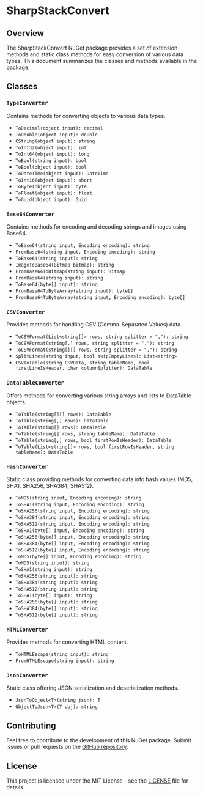 # SharpStackConvert

## Overview

The SharpStackConvert NuGet package provides a set of extension methods and static class methods for easy conversion of various data types. This document summarizes the classes and methods available in the package.

## Classes

### `TypeConverter`

Contains methods for converting objects to various data types.

- `ToDecimal(object input): decimal`
- `ToDouble(object input): double`
- `CString(object input): string`
- `ToInt32(object input): int`
- `ToInt64(object input): long`
- `ToBool(string input): bool`
- `ToBool(object input): bool`
- `ToDateTime(object input): DateTime`
- `ToInt16(object input): short`
- `ToByte(object input): byte`
- `ToFloat(object input): float`
- `ToGuid(object input): Guid`

### `Base64Converter`

Contains methods for encoding and decoding strings and images using Base64.

- `ToBase64(string input, Encoding encoding): string`
- `FromBase64(string input, Encoding encoding): string`
- `ToBase64(string input): string`
- `ImageToBase64(Bitmap bitmap): string`
- `FromBase64ToBitmap(string input): Bitmap`
- `FromBase64(string input): string`
- `ToBase64(byte[] input): string`
- `FromBase64ToByteArray(string input): byte[]`
- `FromBase64ToByteArray(string input, Encoding encoding): byte[]`

### `CSVConverter`

Provides methods for handling CSV (Comma-Separated Values) data.

- `ToCSVFormat(List<string[]> rows, string splitter = ","): string`
- `ToCSVFormat(string[,] rows, string splitter = ","): string`
- `ToCSVFormat(string[][] rows, string splitter = ","): string`
- `SplitLines(string input, bool skipEmptyLines): List<string>`
- `CSVToTable(string CSVData, string tableName, bool firstLineIsHeader, char columnSplitter): DataTable`

### `DataTableConverter`

Offers methods for converting various string arrays and lists to DataTable objects.

- `ToTable(string[][] rows): DataTable`
- `ToTable(string[,] rows): DataTable`
- `ToTable(string[] rows): DataTable`
- `ToTable(string[] rows, string tableName): DataTable`
- `ToTable(string[,] rows, bool firstRowIsHeader): DataTable`
- `ToTable(List<string[]> rows, bool firstRowIsHeader, string tableName): DataTable`

### `HashConverter`

Static class providing methods for converting data into hash values (MD5, SHA1, SHA256, SHA384, SHA512).

- `ToMD5(string input, Encoding encoding): string`
- `ToSHA1(string input, Encoding encoding): string`
- `ToSHA256(string input, Encoding encoding): string`
- `ToSHA384(string input, Encoding encoding): string`
- `ToSHA512(string input, Encoding encoding): string`
- `ToSHA1(byte[] input, Encoding encoding): string`
- `ToSHA256(byte[] input, Encoding encoding): string`
- `ToSHA384(byte[] input, Encoding encoding): string`
- `ToSHA512(byte[] input, Encoding encoding): string`
- `ToMD5(byte[] input, Encoding encoding): string`
- `ToMD5(string input): string`
- `ToSHA1(string input): string`
- `ToSHA256(string input): string`
- `ToSHA384(string input): string`
- `ToSHA512(string input): string`
- `ToSHA1(byte[] input): string`
- `ToSHA256(byte[] input): string`
- `ToSHA384(byte[] input): string`
- `ToSHA512(byte[] input): string`

### `HTMLConverter`

Provides methods for converting HTML content.

- `ToHTMLEscape(string input): string`
- `FromHTMLEscape(string input): string`

### `JsonConverter`

Static class offering JSON serialization and deserialization methods.

- `JsonToObject<T>(string json): T`
- `ObjectToJson<T>(T obj): string`



## Contributing

Feel free to contribute to the development of this NuGet package. Submit issues or pull requests on the [GitHub repository](https://github.com/your/repo).

## License

This project is licensed under the MIT License - see the [LICENSE](LICENSE) file for details.
